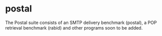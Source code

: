 # postal
The Postal suite consists of an SMTP delivery benchmark (postal), a POP retrieval benchmark (rabid) and other programs soon to be added.
